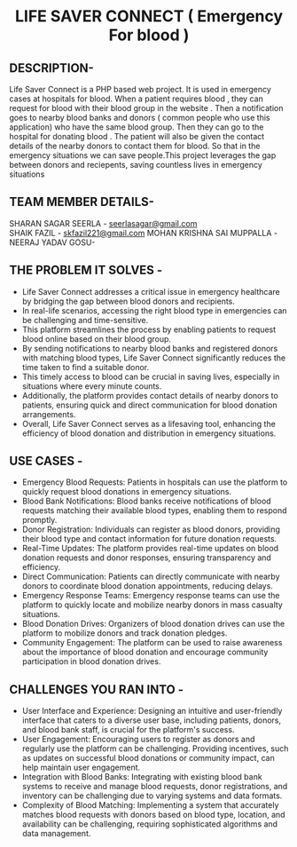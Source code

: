 <h1 align="center">
  LIFE SAVER CONNECT ( Emergency For blood )
</h1>


## DESCRIPTION-

Life Saver Connect is a PHP based web project. It is used in emergency cases at hospitals for blood. When a patient requires blood , they can request for blood with their blood group in the website . Then a notification goes to nearby blood banks and donors ( common people who use this application) who have the same blood group. Then they can go to the hospital for donating blood . The patient will also be given the contact details of the nearby donors to contact them for blood. So that in the emergency situations we can save people.This project leverages the gap between donors and reciepents, saving countless lives in emergency situations

## TEAM MEMBER DETAILS-
SHARAN SAGAR SEERLA - seerlasagar@gmail.com  
SHAIK FAZIL - skfazil221@gmail.com 
MOHAN KRISHNA SAI MUPPALLA -         
NEERAJ YADAV GOSU-

## THE PROBLEM IT SOLVES - 

- Life Saver Connect addresses a critical issue in emergency healthcare by bridging the gap between blood donors and recipients.
- In real-life scenarios, accessing the right blood type in emergencies can be challenging and time-sensitive.
- This platform streamlines the process by enabling patients to request blood online based on their blood group.
- By sending notifications to nearby blood banks and registered donors with matching blood types, Life Saver Connect significantly reduces the time taken to find a suitable donor.
- This timely access to blood can be crucial in saving lives, especially in situations where every minute counts.
- Additionally, the platform provides contact details of nearby donors to patients, ensuring quick and direct communication for blood donation arrangements.
- Overall, Life Saver Connect serves as a lifesaving tool, enhancing the efficiency of blood donation and distribution in emergency situations.

## USE CASES -

- Emergency Blood Requests: Patients in hospitals can use the platform to quickly request blood donations in emergency situations.
- Blood Bank Notifications: Blood banks receive notifications of blood requests matching their available blood types, enabling them to respond promptly.
- Donor Registration: Individuals can register as blood donors, providing their blood type and contact information for future donation requests.
- Real-Time Updates: The platform provides real-time updates on blood donation requests and donor responses, ensuring transparency and efficiency.
- Direct Communication: Patients can directly communicate with nearby donors to coordinate blood donation appointments, reducing delays.
- Emergency Response Teams: Emergency response teams can use the platform to quickly locate and mobilize nearby donors in mass casualty situations.
- Blood Donation Drives: Organizers of blood donation drives can use the platform to mobilize donors and track donation pledges.
- Community Engagement: The platform can be used to raise awareness about the importance of blood donation and encourage community participation in blood donation drives.

## CHALLENGES YOU RAN INTO -

- User Interface and Experience: Designing an intuitive and user-friendly interface that caters to a diverse user base, including patients, donors, and blood bank staff, is crucial for the platform's success.
- User Engagement: Encouraging users to register as donors and regularly use the platform can be challenging. Providing incentives, such as updates on successful blood donations or community impact, can help maintain user engagement.
- Integration with Blood Banks: Integrating with existing blood bank systems to receive and manage blood requests, donor registrations, and inventory can be challenging due to varying systems and data formats.
- Complexity of Blood Matching: Implementing a system that accurately matches blood requests with donors based on blood type, location, and availability can be challenging, requiring sophisticated algorithms and data management.

